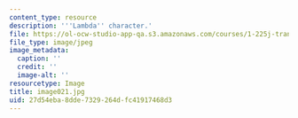 ```yaml
---
content_type: resource
description: '''Lambda'' character.'
file: https://ol-ocw-studio-app-qa.s3.amazonaws.com/courses/1-225j-transportation-flow-systems-fall-2002/27d54eba8dde7329264dfc41917468d3_image021.jpg
file_type: image/jpeg
image_metadata:
  caption: ''
  credit: ''
  image-alt: ''
resourcetype: Image
title: image021.jpg
uid: 27d54eba-8dde-7329-264d-fc41917468d3
---
```

